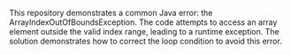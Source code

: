 This repository demonstrates a common Java error: the ArrayIndexOutOfBoundsException.  The code attempts to access an array element outside the valid index range, leading to a runtime exception. The solution demonstrates how to correct the loop condition to avoid this error.